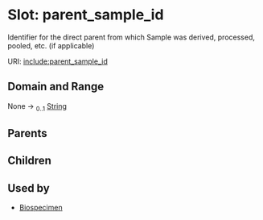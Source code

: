 
# Slot: parent_sample_id


Identifier for the direct parent from which Sample was derived, processed, pooled, etc. (if applicable)

URI: [include:parent_sample_id](https://w3id.org/include/parent_sample_id)


## Domain and Range

None &#8594;  <sub>0..1</sub> [String](types/String.md)

## Parents


## Children


## Used by

 * [Biospecimen](Biospecimen.md)
